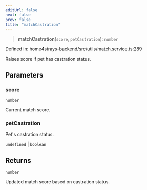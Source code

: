 ```yaml
---
editUrl: false
next: false
prev: false
title: "matchCastration"
---
```


> **matchCastration**(`score`, `petCastration`): `number`

Defined in: home4strays-backend/src/utils/match.service.ts:289

Raises score if pet has castration status.

## Parameters

### score

`number`

Current match score.

### petCastration

Pet's castration status.

`undefined` | `boolean`

## Returns

`number`

Updated match score based on castration status.
